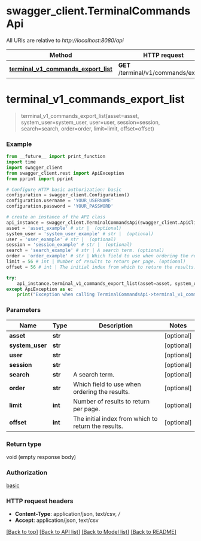 # swagger_client.TerminalCommandsApi

All URIs are relative to *http://localhost:8080/api*

Method | HTTP request | Description
------------- | ------------- | -------------
[**terminal_v1_commands_export_list**](TerminalCommandsApi.md#terminal_v1_commands_export_list) | **GET** /terminal/v1/commands/export/ | 


# **terminal_v1_commands_export_list**
> terminal_v1_commands_export_list(asset=asset, system_user=system_user, user=user, session=session, search=search, order=order, limit=limit, offset=offset)





### Example
```python
from __future__ import print_function
import time
import swagger_client
from swagger_client.rest import ApiException
from pprint import pprint

# Configure HTTP basic authorization: basic
configuration = swagger_client.Configuration()
configuration.username = 'YOUR_USERNAME'
configuration.password = 'YOUR_PASSWORD'

# create an instance of the API class
api_instance = swagger_client.TerminalCommandsApi(swagger_client.ApiClient(configuration))
asset = 'asset_example' # str |  (optional)
system_user = 'system_user_example' # str |  (optional)
user = 'user_example' # str |  (optional)
session = 'session_example' # str |  (optional)
search = 'search_example' # str | A search term. (optional)
order = 'order_example' # str | Which field to use when ordering the results. (optional)
limit = 56 # int | Number of results to return per page. (optional)
offset = 56 # int | The initial index from which to return the results. (optional)

try:
    api_instance.terminal_v1_commands_export_list(asset=asset, system_user=system_user, user=user, session=session, search=search, order=order, limit=limit, offset=offset)
except ApiException as e:
    print("Exception when calling TerminalCommandsApi->terminal_v1_commands_export_list: %s\n" % e)
```

### Parameters

Name | Type | Description  | Notes
------------- | ------------- | ------------- | -------------
 **asset** | **str**|  | [optional] 
 **system_user** | **str**|  | [optional] 
 **user** | **str**|  | [optional] 
 **session** | **str**|  | [optional] 
 **search** | **str**| A search term. | [optional] 
 **order** | **str**| Which field to use when ordering the results. | [optional] 
 **limit** | **int**| Number of results to return per page. | [optional] 
 **offset** | **int**| The initial index from which to return the results. | [optional] 

### Return type

void (empty response body)

### Authorization

[basic](../README.md#basic)

### HTTP request headers

 - **Content-Type**: application/json, text/csv, */*
 - **Accept**: application/json, text/csv

[[Back to top]](#) [[Back to API list]](../README.md#documentation-for-api-endpoints) [[Back to Model list]](../README.md#documentation-for-models) [[Back to README]](../README.md)

